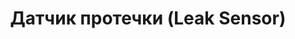 ---
date_added: 2020-03-20
model: SWHM-I1
vendor: GS
title: Датчик протечки (Leak Sensor)
category: sensor
supports: water leak
image: /assets/images/devices/Heiman_SWHM-I1.jpg
manufacturer: Heiman
zigbeemodel: ['SWHM-I1']
compatible: [z2m]
mlink: https://www.gs.ru/catalog/umnyy-dom/datchik-protechki-gs-swhm-i1/
link: https://shop.tricolor.tv/catalog/umnyy-dom/datchik-protechki-gs-swhm-i1/
link2: 
link3: 
---